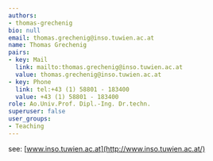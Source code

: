 ```yaml
---
authors:
- thomas-grechenig
bio: null
email: thomas.grechenig@inso.tuwien.ac.at
name: Thomas Grechenig
pairs:
- key: Mail
  link: mailto:thomas.grechenig@inso.tuwien.ac.at
  value: thomas.grechenig@inso.tuwien.ac.at
- key: Phone
  link: tel:+43 (1) 58801 - 183400
  value: +43 (1) 58801 - 183400
role: Ao.Univ.Prof. Dipl.-Ing. Dr.techn.
superuser: false
user_groups:
- Teaching
---
```


see: [www.inso.tuwien.ac.at](http://www.inso.tuwien.ac.at/)
